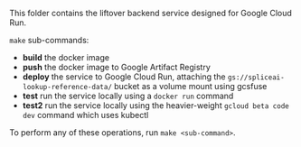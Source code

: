 This folder contains the liftover backend service designed for Google Cloud Run.

`make` sub-commands:
  
* **build** the docker image  
* **push** the docker image to Google Artifact Registry  
* **deploy** the service to Google Cloud Run, attaching the `gs://spliceai-lookup-reference-data/` bucket as a volume mount using gcsfuse 
* **test** run the service locally using a `docker run` command
* **test2** run the service locally using the heavier-weight `gcloud beta code dev` command which uses kubectl

To perform any of these operations, run `make <sub-command>`.
